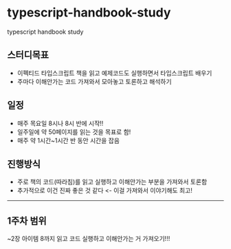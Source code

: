 # typescript-handbook-study

typescript handbook study

## 스터디목표

- 이펙티드 타입스크립트 책을 읽고 예제코드도 실행하면서 타입스크립트 배우기
- 주마다 이해안가는 코드 가져와서 모아놓고 토론하고 해석하기

## 일정

- 매주 목요일 8시나 8시 반에 시작!!
- 일주일에 약 50페이지를 읽는 것을 목표로 함!
- 매주 약 1시간~1시간 반 동안 시간을 잡음

## 진행방식

- 주로 책의 코드(따라침)를 읽고 실행하고 이해안가는 부분을 가져와서 토론함
- 추가적으로 이건 진짜 좋은 것 같다 <- 이걸 가져와서 이야기해도 최고!

<hr />

## 1주차 범위

~2장 아이템 8까지 읽고 코드 실행하고 이해안가는 거 가져오기!!!
